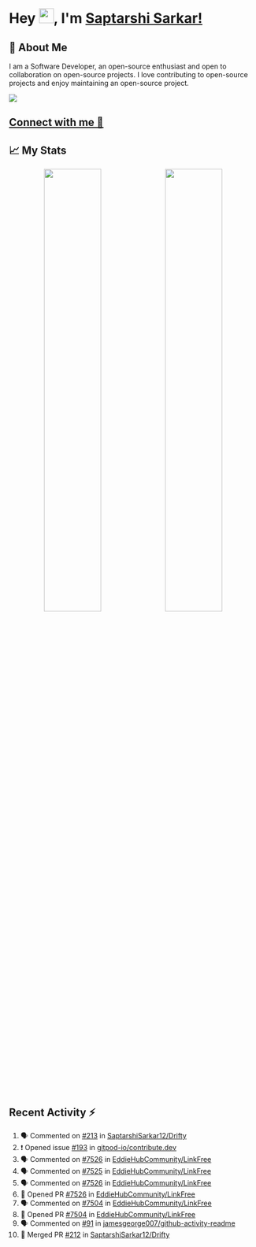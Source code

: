 # Hey <img src="https://github.com/TheDudeThatCode/TheDudeThatCode/blob/master/Assets/Hi.gif" width="30">, I'm [Saptarshi Sarkar!](https://bio.link/saptarshi) 

## 🚀 About Me
I am a Software Developer, an open-source enthusiast and open to collaboration on open-source projects. 
I love contributing to open-source projects and enjoy maintaining an open-source project.

![](https://visitor-badge.laobi.icu/badge?page_id=saptarshisarkar12.saptarshisarkar12)

## [Connect with me 💬](https://bio.link/saptarshi) 

## 📈 My Stats
<p align="center">	
  <img width="48%" src="https://github-readme-stats.vercel.app/api?username=saptarshisarkar12&show_icons=true&theme=tokyonight" />
  <img width="48%" src="https://github-readme-streak-stats.herokuapp.com/?user=saptarshisarkar12&theme=tokyonight" />
</p>

## Recent Activity :zap:
<!--START_SECTION:activity-->
1. 🗣 Commented on [#213](https://github.com/SaptarshiSarkar12/Drifty/issues/213) in [SaptarshiSarkar12/Drifty](https://github.com/SaptarshiSarkar12/Drifty)
2. ❗ Opened issue [#193](https://github.com/gitpod-io/contribute.dev/issues/193) in [gitpod-io/contribute.dev](https://github.com/gitpod-io/contribute.dev)
3. 🗣 Commented on [#7526](https://github.com/EddieHubCommunity/LinkFree/issues/7526) in [EddieHubCommunity/LinkFree](https://github.com/EddieHubCommunity/LinkFree)
4. 🗣 Commented on [#7525](https://github.com/EddieHubCommunity/LinkFree/issues/7525) in [EddieHubCommunity/LinkFree](https://github.com/EddieHubCommunity/LinkFree)
5. 🗣 Commented on [#7526](https://github.com/EddieHubCommunity/LinkFree/issues/7526) in [EddieHubCommunity/LinkFree](https://github.com/EddieHubCommunity/LinkFree)
6. 💪 Opened PR [#7526](https://github.com/EddieHubCommunity/LinkFree/pull/7526) in [EddieHubCommunity/LinkFree](https://github.com/EddieHubCommunity/LinkFree)
7. 🗣 Commented on [#7504](https://github.com/EddieHubCommunity/LinkFree/issues/7504) in [EddieHubCommunity/LinkFree](https://github.com/EddieHubCommunity/LinkFree)
8. 💪 Opened PR [#7504](https://github.com/EddieHubCommunity/LinkFree/pull/7504) in [EddieHubCommunity/LinkFree](https://github.com/EddieHubCommunity/LinkFree)
9. 🗣 Commented on [#91](https://github.com/jamesgeorge007/github-activity-readme/issues/91) in [jamesgeorge007/github-activity-readme](https://github.com/jamesgeorge007/github-activity-readme)
10. 🎉 Merged PR [#212](https://github.com/SaptarshiSarkar12/Drifty/pull/212) in [SaptarshiSarkar12/Drifty](https://github.com/SaptarshiSarkar12/Drifty)
<!--END_SECTION:activity-->
